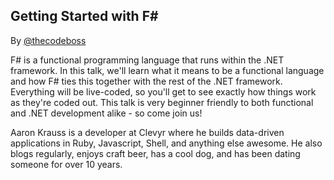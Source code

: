 Getting Started with F#
---
By [@thecodeboss](https://twitter.com/thecodeboss)

F# is a functional programming language that runs within the .NET framework. In
this talk, we'll learn what it means to be a functional language and how F# ties
this together with the rest of the .NET framework. Everything will be
live-coded, so you'll get to see exactly how things work as they're coded out.
This talk is very beginner friendly to both functional and .NET development
alike - so come join us!

Aaron Krauss is a developer at Clevyr where he builds data-driven applications
in Ruby, Javascript, Shell, and anything else awesome. He also blogs regularly,
enjoys craft beer, has a cool dog, and has been dating someone for over 10 years.
